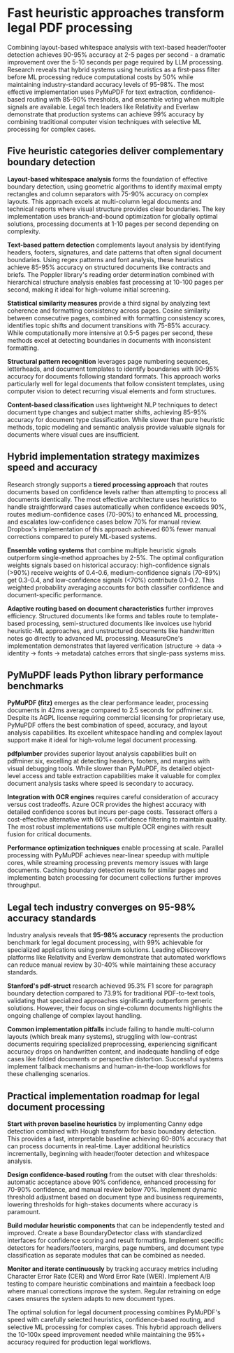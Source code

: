 # Fast heuristic approaches transform legal PDF processing

Combining layout-based whitespace analysis with text-based header/footer detection achieves 90-95% accuracy at 2-5 pages per second - a dramatic improvement over the 5-10 seconds per page required by LLM processing. Research reveals that hybrid systems using heuristics as a first-pass filter before ML processing reduce computational costs by 50% while maintaining industry-standard accuracy levels of 95-98%. The most effective implementation uses PyMuPDF for text extraction, confidence-based routing with 85-90% thresholds, and ensemble voting when multiple signals are available. Legal tech leaders like Relativity and Everlaw demonstrate that production systems can achieve 99% accuracy by combining traditional computer vision techniques with selective ML processing for complex cases.

## Five heuristic categories deliver complementary boundary detection

**Layout-based whitespace analysis** forms the foundation of effective boundary detection, using geometric algorithms to identify maximal empty rectangles and column separators with 75-90% accuracy on complex layouts. This approach excels at multi-column legal documents and technical reports where visual structure provides clear boundaries. The key implementation uses branch-and-bound optimization for globally optimal solutions, processing documents at 1-10 pages per second depending on complexity.

**Text-based pattern detection** complements layout analysis by identifying headers, footers, signatures, and date patterns that often signal document boundaries. Using regex patterns and font analysis, these heuristics achieve 85-95% accuracy on structured documents like contracts and briefs. The Poppler library's reading order determination combined with hierarchical structure analysis enables fast processing at 10-100 pages per second, making it ideal for high-volume initial screening.

**Statistical similarity measures** provide a third signal by analyzing text coherence and formatting consistency across pages. Cosine similarity between consecutive pages, combined with formatting consistency scores, identifies topic shifts and document transitions with 75-85% accuracy. While computationally more intensive at 0.5-5 pages per second, these methods excel at detecting boundaries in documents with inconsistent formatting.

**Structural pattern recognition** leverages page numbering sequences, letterheads, and document templates to identify boundaries with 90-95% accuracy for documents following standard formats. This approach works particularly well for legal documents that follow consistent templates, using computer vision to detect recurring visual elements and form structures.

**Content-based classification** uses lightweight NLP techniques to detect document type changes and subject matter shifts, achieving 85-95% accuracy for document type classification. While slower than pure heuristic methods, topic modeling and semantic analysis provide valuable signals for documents where visual cues are insufficient.

## Hybrid implementation strategy maximizes speed and accuracy

Research strongly supports a **tiered processing approach** that routes documents based on confidence levels rather than attempting to process all documents identically. The most effective architecture uses heuristics to handle straightforward cases automatically when confidence exceeds 90%, routes medium-confidence cases (70-90%) to enhanced ML processing, and escalates low-confidence cases below 70% for manual review. Dropbox's implementation of this approach achieved 60% fewer manual corrections compared to purely ML-based systems.

**Ensemble voting systems** that combine multiple heuristic signals outperform single-method approaches by 2-5%. The optimal configuration weights signals based on historical accuracy: high-confidence signals (>90%) receive weights of 0.4-0.6, medium-confidence signals (70-89%) get 0.3-0.4, and low-confidence signals (<70%) contribute 0.1-0.2. This weighted probability averaging accounts for both classifier confidence and document-specific performance.

**Adaptive routing based on document characteristics** further improves efficiency. Structured documents like forms and tables route to template-based processing, semi-structured documents like invoices use hybrid heuristic-ML approaches, and unstructured documents like handwritten notes go directly to advanced ML processing. MeasureOne's implementation demonstrates that layered verification (structure → data → identity → fonts → metadata) catches errors that single-pass systems miss.

## PyMuPDF leads Python library performance benchmarks

**PyMuPDF (fitz)** emerges as the clear performance leader, processing documents in 42ms average compared to 2.5 seconds for pdfminer.six. Despite its AGPL license requiring commercial licensing for proprietary use, PyMuPDF offers the best combination of speed, accuracy, and layout analysis capabilities. Its excellent whitespace handling and complex layout support make it ideal for high-volume legal document processing.

**pdfplumber** provides superior layout analysis capabilities built on pdfminer.six, excelling at detecting headers, footers, and margins with visual debugging tools. While slower than PyMuPDF, its detailed object-level access and table extraction capabilities make it valuable for complex document analysis tasks where speed is secondary to accuracy.

**Integration with OCR engines** requires careful consideration of accuracy versus cost tradeoffs. Azure OCR provides the highest accuracy with detailed confidence scores but incurs per-page costs. Tesseract offers a cost-effective alternative with 60%+ confidence filtering to maintain quality. The most robust implementations use multiple OCR engines with result fusion for critical documents.

**Performance optimization techniques** enable processing at scale. Parallel processing with PyMuPDF achieves near-linear speedup with multiple cores, while streaming processing prevents memory issues with large documents. Caching boundary detection results for similar pages and implementing batch processing for document collections further improves throughput.

## Legal tech industry converges on 95-98% accuracy standards

Industry analysis reveals that **95-98% accuracy** represents the production benchmark for legal document processing, with 99% achievable for specialized applications using premium solutions. Leading eDiscovery platforms like Relativity and Everlaw demonstrate that automated workflows can reduce manual review by 30-40% while maintaining these accuracy standards.

**Stanford's pdf-struct** research achieved 95.3% F1 score for paragraph boundary detection compared to 73.9% for traditional PDF-to-text tools, validating that specialized approaches significantly outperform generic solutions. However, their focus on single-column documents highlights the ongoing challenge of complex layout handling.

**Common implementation pitfalls** include failing to handle multi-column layouts (which break many systems), struggling with low-contrast documents requiring specialized preprocessing, experiencing significant accuracy drops on handwritten content, and inadequate handling of edge cases like folded documents or perspective distortion. Successful systems implement fallback mechanisms and human-in-the-loop workflows for these challenging scenarios.

## Practical implementation roadmap for legal document processing

**Start with proven baseline heuristics** by implementing Canny edge detection combined with Hough transform for basic boundary detection. This provides a fast, interpretable baseline achieving 60-80% accuracy that can process documents in real-time. Layer additional heuristics incrementally, beginning with header/footer detection and whitespace analysis.

**Design confidence-based routing** from the outset with clear thresholds: automatic acceptance above 90% confidence, enhanced processing for 70-90% confidence, and manual review below 70%. Implement dynamic threshold adjustment based on document type and business requirements, lowering thresholds for high-stakes documents where accuracy is paramount.

**Build modular heuristic components** that can be independently tested and improved. Create a base BoundaryDetector class with standardized interfaces for confidence scoring and result formatting. Implement specific detectors for headers/footers, margins, page numbers, and document type classification as separate modules that can be combined as needed.

**Monitor and iterate continuously** by tracking accuracy metrics including Character Error Rate (CER) and Word Error Rate (WER). Implement A/B testing to compare heuristic combinations and maintain a feedback loop where manual corrections improve the system. Regular retraining on edge cases ensures the system adapts to new document types.

The optimal solution for legal document processing combines PyMuPDF's speed with carefully selected heuristics, confidence-based routing, and selective ML processing for complex cases. This hybrid approach delivers the 10-100x speed improvement needed while maintaining the 95%+ accuracy required for production legal workflows.

